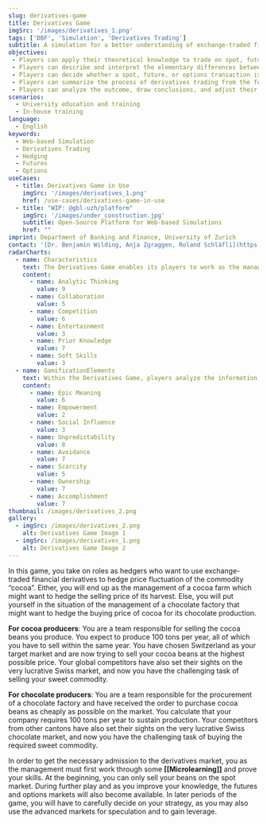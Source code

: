 ```yaml
---
slug: derivatives-game
title: Derivatives Game
imgSrc: '/images/derivatives_1.png'
tags: ['DBF', 'Simulation', 'Derivatives Trading']
subtitle: A simulation for a better understanding of exchange-traded financial derivatives
objectives:
 - Players can apply their theoretical knowledge to trade on spot, futures, and options markets according to their assigned role. 
 - Players can describe and interpret the elementary differences between spot, futures, and options trading. 
 - Players can decide whether a spot, future, or options transaction is favorable to their situation. 
 - Players can summarize the process of derivatives trading from the formation of a contract to its maturity date for the different markets. 
 - Players can analyze the outcome, draw conclusions, and adjust their (derivatives) portfolio based on the price expectations.
scenarios:
  - University education and training
  - In-house training
language:
  - English
keywords:
  - Web-based Simulation
  - Derivatives Trading
  - Hedging
  - Futures
  - Options
useCases:
  - title: Derivatives Game in Use
    imgSrc: '/images/derivatives_1.png'
    href: /use-cases/derivatives-game-in-use
  - title: "WIP: @gbl-uzh/platform"
    imgSrc: '/images/under_construction.jpg'
    subtitle: Open-Source Platform for Web-based Simulations
    href: ""
imprint: Department of Banking and Finance, University of Zurich
contact: '[Dr. Benjamin Wilding, Anja Zgraggen, Roland Schläfli](https://www.gbl.uzh.ch/about)'
radarCharts:
  - name: Characteristics
    text: The Derivatives Game enables its players to work as the management of a cocoa farm or a chocolate factory in a market environment with uncertain cocoa prices. Players get the opportunity of applying their theoretical knowledge in the field of derivatives in a practically oriented environment. Further, they get to understand the chances and risks of trading on the spot and the derivatives markets, respectively. Players may work together in groups, but do not trade directly with their competitors, as the focus lies primarily on the analytical perspective of trading.
    content:
      - name: Analytic Thinking
        value: 9
      - name: Collaboration
        value: 5
      - name: Competition
        value: 6
      - name: Entertainment
        value: 3
      - name: Prior Knowledge
        value: 7
      - name: Soft Skills
        value: 3
  - name: GamificationElements
    text: Within the Derivatives Game, players analyze the information regarding the price development (trend and volatility) that helps them to deal with the uncertainties of cocoa price development. Overall, they try to sell at a high price today and/or in future or buy at a low average price today and/or in future to maximize the fortune of their company. Additionally, the players try to accomplish tasks and complete micro learning elements to gain experience points and increase their level.
    content:
      - name: Epic Meaning
        value: 6
      - name: Empowerment
        value: 2
      - name: Social Influence
        value: 3
      - name: Unpredictability
        value: 8
      - name: Avoidance
        value: 7
      - name: Scarcity
        value: 5
      - name: Ownership
        value: 7
      - name: Accomplishment
        value: 7
thumbnail: /images/derivatives_2.png
gallery:
  - imgSrc: /images/derivatives_2.png
    alt: Derivatives Game Image 1
  - imgSrc: /images/derivatives_1.png
    alt: Derivatives Game Image 2
---
```


In this game, you take on roles as hedgers who want to use exchange-traded financial derivatives to hedge price fluctuation of the commodity “cocoa”. Either, you will end up as the management of a cocoa farm which might want to hedge the selling price of its harvest. Else, you will put yourself in the situation of the management of a chocolate factory that might want to hedge the buying price of cocoa for its chocolate production. 

**For cocoa producers**: You are a team responsible for selling the cocoa beans you produce. You expect to produce 100 tons per year, all of which you have to sell within the same year. You have chosen Switzerland as your target market and are now trying to sell your cocoa beans at the highest possible price. Your global competitors have also set their sights on the very lucrative Swiss market, and now you have the challenging task of selling your sweet commodity. 

**For chocolate producers**: You are a team responsible for the procurement of a chocolate factory and have received the order to purchase cocoa beans as cheaply as possible on the market. You calculate that your company requires 100 tons per year to sustain production. Your competitors from other cantons have also set their sights on the very lucrative Swiss chocolate market, and now you have the challenging task of buying the required sweet commodity. 

In order to get the necessary admission to the derivatives market, you as the management must first work through some **[[Microlearning]]** and prove your skills. At the beginning, you can only sell your beans on the spot market. During further play and as you improve your knowledge, the futures and options markets will also become available. In later periods of the game, you will have to carefully decide on your strategy, as you may also use the advanced markets for speculation and to gain leverage.